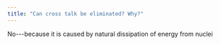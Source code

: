 ```yaml
---
title: "Can cross talk be eliminated? Why?"
---
```

No---because it is caused by natural dissipation of energy from nuclei


